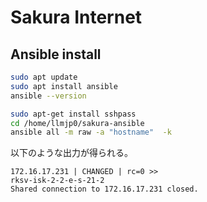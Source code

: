 # Sakura Internet

## Ansible install

```bash
sudo apt update
sudo apt install ansible
ansible --version
```

```bash
sudo apt-get install sshpass
cd /home/llmjp0/sakura-ansible
ansible all -m raw -a "hostname"  -k
```

以下のような出力が得られる。
```
172.16.17.231 | CHANGED | rc=0 >>
rksv-isk-2-2-e-s-21-2
Shared connection to 172.16.17.231 closed.
```
